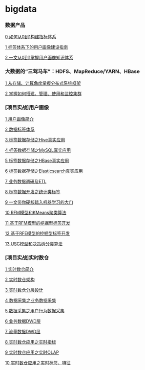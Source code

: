 # bigdata

### 数据产品
[0 如何从0到1构建指标体系](http://www.woshipm.com/data-analysis/4362509.html)

[1 标签体系下的用户画像建设指南](https://mp.weixin.qq.com/s/rXmZL5-fLo2Zs_WVQM1KUQ)

[2 一文从0到1掌握用户画像知识体系](https://zhuanlan.zhihu.com/p/305181550)

### 大数据的“三驾马车”：HDFS、MapReduce/YARN、HBase
[1 从存储、计算角度掌握分布式系统框架]()

[2 掌握如何搭建、管理、使用和监控集群]()

### [项目实战]用户画像

[1 用户画像简介](note/user-profile/1用户画像简介.md)

[2 数据标签体系](note/user-profile/2数据标签体系.md)

[3 标签数据存储之Hive真实应用](https://github.com/BigDataScholar/TheKingOfBigData/blob/master/note/%E5%AE%9E%E6%88%98%E9%A1%B9%E7%9B%AE/%5B%E7%94%A8%E6%88%B7%E7%94%BB%E5%83%8F%5D%E6%A0%87%E7%AD%BE%E6%95%B0%E6%8D%AE%E5%AD%98%E5%82%A8%E4%B9%8BHive%E7%9C%9F%E5%AE%9E%E5%BA%94%E7%94%A8.md)

[4 标签数据存储之MySQL真实应用](https://github.com/BigDataScholar/TheKingOfBigData/blob/master/note/%E5%AE%9E%E6%88%98%E9%A1%B9%E7%9B%AE/%5B%E7%94%A8%E6%88%B7%E7%94%BB%E5%83%8F%5D%E6%A0%87%E7%AD%BE%E6%95%B0%E6%8D%AE%E5%AD%98%E5%82%A8%E4%B9%8BMySQL%E7%9C%9F%E5%AE%9E%E5%BA%94%E7%94%A8.md)

[5 标签数据存储之HBase真实应用](https://github.com/BigDataScholar/TheKingOfBigData/blob/master/note/%E5%AE%9E%E6%88%98%E9%A1%B9%E7%9B%AE/%5B%E7%94%A8%E6%88%B7%E7%94%BB%E5%83%8F%5D%E6%A0%87%E7%AD%BE%E6%95%B0%E6%8D%AE%E5%AD%98%E5%82%A8%E4%B9%8BHBase%E7%9C%9F%E5%AE%9E%E5%BA%94%E7%94%A8.md)

[6 标签数据存储之Elasticsearch真实应用](https://github.com/BigDataScholar/TheKingOfBigData/blob/master/note/%E5%AE%9E%E6%88%98%E9%A1%B9%E7%9B%AE/%5B%E7%94%A8%E6%88%B7%E7%94%BB%E5%83%8F%5D%E6%A0%87%E7%AD%BE%E6%95%B0%E6%8D%AE%E5%AD%98%E5%82%A8%E4%B9%8BElasticsearch%E7%9C%9F%E5%AE%9E%E5%BA%94%E7%94%A8.md)

[7 业务数据调研及ETL](note/user-profile/7业务数据调研及ETL.md)

[8 标签数据开发之统计类标签](note/user-profile/8标签数据开发之统计类标签.md)

[9 一文带你硬核踏入机器学习的大门](https://mp.weixin.qq.com/s/kArskQAx9Ay4Dd_rpX_HKA)

[10 RFM模型和KMeans聚类算法](https://mp.weixin.qq.com/s/7Zwi0lvpQ4aNbZzb7NfP3g)

[11 基于RFM模型的挖掘型标签开发](https://mp.weixin.qq.com/s/j47Gb2ePFojEY88Bz5pgcg)

[12 基于RFE模型的挖掘型标签开发](https://mp.weixin.qq.com/s/gXGhe4Q9VaQcEaPHV1Ywfw)

[13 USG模型和决策树分类算法](https://mp.weixin.qq.com/s/KazcV9ue8DtHDVAotQKvYA)


### [项目实战]实时数仓

[1 实时数仓简介](https://github.com/fengchi66/realtime-dw/blob/main/docs/0%E9%A1%B9%E7%9B%AE%E7%AE%80%E4%BB%8B.md)

[2 实时数仓架构](https://github.com/fengchi66/realtime-dw/blob/main/docs/2%E5%AE%9E%E6%97%B6%E6%95%B0%E4%BB%93%E6%9E%B6%E6%9E%84.md)

[3 实时数仓分层设计](https://github.com/fengchi66/realtime-dw/blob/main/docs/3%E5%AE%9E%E6%97%B6%E6%95%B0%E4%BB%93%E5%88%86%E5%B1%82%E8%AE%BE%E8%AE%A1.md)

[4 数据采集之业务数据采集](https://github.com/fengchi66/realtime-dw/blob/main/docs/4%E4%B8%9A%E5%8A%A1%E6%95%B0%E6%8D%AE%E9%87%87%E9%9B%86.md)

[5 数据采集之用户行为数据采集](https://github.com/fengchi66/realtime-dw/blob/main/docs/5%E7%94%A8%E6%88%B7%E8%A1%8C%E4%B8%BA%E6%95%B0%E6%8D%AE%E9%87%87%E9%9B%86.md)

[6 业务数据DWD层](https://github.com/fengchi66/realtime-dw/blob/main/docs/6%E4%B8%9A%E5%8A%A1%E6%95%B0%E6%8D%AEDWD%E5%B1%82.md)

[7 流量数据DWD层](https://github.com/fengchi66/realtime-dw/blob/main/docs/7%E6%B5%81%E9%87%8F%E6%95%B0%E6%8D%AEDWD%E5%B1%82.md)

[8 实时数仓应用之实时指标](https://github.com/fengchi66/realtime-dw/blob/main/docs/8%E5%AE%9E%E6%97%B6%E6%8C%87%E6%A0%87.md)

[9 实时数仓应用之实时OLAP](https://github.com/fengchi66/realtime-dw/blob/main/docs/9%E5%AE%9E%E6%97%B6OLAP.md)

[10 实时数仓应用之实时标签、特征]()
